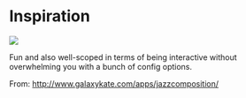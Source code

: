 # Inspiration

![](https://db-feed.s3.amazonaws.com/legacy/Screen_Shot_2018_01_21_at_6_24_29_PM-1516577128085.png)

Fun and also well-scoped in terms of being interactive without overwhelming you with a bunch of config options.

From: http://www.galaxykate.com/apps/jazzcomposition/